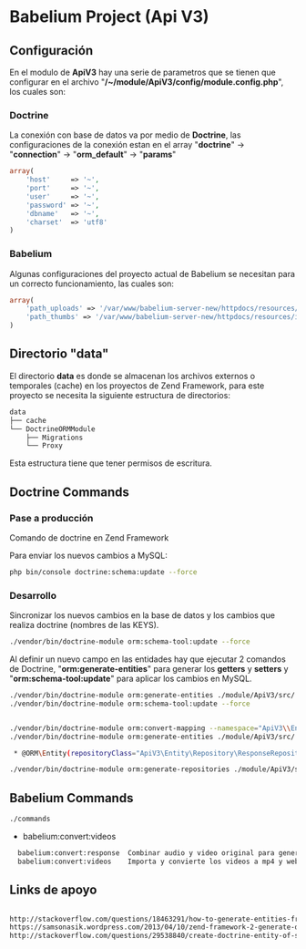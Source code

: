 # Babelium Project (Api V3)

## Configuración

En el modulo de **ApiV3** hay una serie de parametros que se tienen que configurar en el archivo "**/~/module/ApiV3/config/module.config.php**", los cuales son:

### Doctrine

La conexión con base de datos va por medio de **Doctrine**, las configuraciones de la conexión estan en el array "**doctrine**" -> "**connection**" -> "**orm_default**" -> "**params**"

````php
array(
    'host'     => '~',
    'port'     => '~',
    'user'     => '~',
    'password' => '~',
    'dbname'   => '~',
    'charset'  => 'utf8'
)
````

### Babelium

Algunas configuraciones del proyecto actual de Babelium se necesitan para un correcto funcionamiento, las cuales son:

````php
array(
    'path_uploads' => '/var/www/babelium-server-new/httpdocs/resources/uploads',
    'path_thumbs' => '/var/www/babelium-server-new/httpdocs/resources/images/thumbs'
)
````

## Directorio "data"

El directorio **data** es donde se almacenan los archivos externos o temporales (cache) en los proyectos de Zend Framework, para este proyecto se necesita la siguiente estructura de directorios:

```bash
data
├── cache
└── DoctrineORMModule
    ├── Migrations
    └── Proxy

```

Esta estructura tiene que tener permisos de escritura.

## Doctrine Commands

### Pase a producción

Comando de doctrine en Zend Framework

Para enviar los nuevos cambios a MySQL:

```bash
php bin/console doctrine:schema:update --force
```

### Desarrollo

Sincronizar los nuevos cambios en la base de datos y los cambios que realiza doctrine (nombres de las KEYS).

```bash
./vendor/bin/doctrine-module orm:schema-tool:update --force
```

Al definir un nuevo campo en las entidades hay que ejecutar 2 comandos de Doctrine, "**orm:generate-entities**" para generar los **getters** y **setters** y "**orm:schema-tool:update**" para aplicar los cambios en MySQL. 


```bash
./vendor/bin/doctrine-module orm:generate-entities ./module/ApiV3/src/ --generate-annotations=true
./vendor/bin/doctrine-module orm:schema-tool:update --force
```

```bash

./vendor/bin/doctrine-module orm:convert-mapping --namespace="ApiV3\\Entity\\" --force  --from-database annotation ./module/ApiV3/src/
./vendor/bin/doctrine-module orm:generate-entities ./module/ApiV3/src/ --generate-annotations=true

 * @ORM\Entity(repositoryClass="ApiV3\Entity\Repository\ResponseRepository")

./vendor/bin/doctrine-module orm:generate-repositories ./module/ApiV3/src/

```

## Babelium Commands

```bash
./commands 
```

* babelium:convert:videos

```bash
  babelium:convert:response  Combinar audio y video original para generar la respuesta
  babelium:convert:videos    Importa y convierte los videos a mp4 y webm
```

## Links de apoyo

```bash

http://stackoverflow.com/questions/18463291/how-to-generate-entities-from-database-schema-using-doctrine-orm-module-and-zf2
https://samsonasik.wordpress.com/2013/04/10/zend-framework-2-generate-doctrine-entities-from-existing-database-using-doctrinemodule-and-doctrineormmodule/
http://stackoverflow.com/questions/29538840/create-doctrine-entity-of-single-table-from-database-in-zend-framework-2

```

